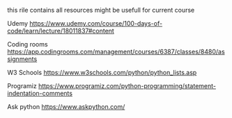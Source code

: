 this rile contains all resources might be usefull for current course

Udemy
https://www.udemy.com/course/100-days-of-code/learn/lecture/18011837#content

Coding rooms
https://app.codingrooms.com/management/courses/6387/classes/8480/assignments

W3 Schools
https://www.w3schools.com/python/python_lists.asp

Programiz
https://www.programiz.com/python-programming/statement-indentation-comments

Ask python
https://www.askpython.com/ 


